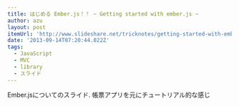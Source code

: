 ```yaml
---
title: はじめる Ember.js！！ ~ Getting started with ember.js ~
author: azu
layout: post
itemUrl: 'http://www.slideshare.net/tricknotes/getting-started-with-emberjs'
date: '2013-09-14T07:20:44.022Z'
tags:
  - JavaScript
  - MVC
  - library
  - スライド
---
```

Ember.jsについてのスライド.
帳票アプリを元にチュートリアル的な感じ
